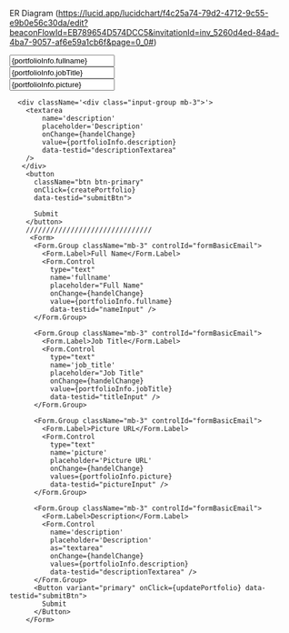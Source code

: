 ER Diagram (https://lucid.app/lucidchart/f4c25a74-79d2-4712-9c55-e9b0e56c30da/edit?beaconFlowId=EB789654D574DCC5&invitationId=inv_5260d4ed-84ad-4ba7-9057-af6e59a1cb6f&page=0_0#)



<div className='<div class="input-group mb-3">'>
        <input 
              name='fullname'
              placeholder="Full Name"
              onChange={handelChange} 
              value={portfolioInfo.fullname}
              data-testid="nameInput"
          />
      </div>
      <div className='<div class="input-group mb-3">'>
        <input 
              name='job_title'
              placeholder='Job Title'
              onChange={handelChange}
              value={portfolioInfo.jobTitle} 
              data-testid="titleInput"
          />
      </div>
      <div className='<div class="input-group mb-3">'>
        <input 
              name='picture'
              placeholder='Picture URL' 
              onChange={handelChange}
              value={portfolioInfo.picture}
              data-testid="pictureInput"
          />
      </div>
        
        
      <div className='<div class="input-group mb-3">'> 
        <textarea 
            name='description' 
            placeholder='Description'
            onChange={handelChange}
            value={portfolioInfo.description}
            data-testid="descriptionTextarea"
        />
       </div>
        <button 
          className="btn btn-primary" 
          onClick={createPortfolio}
          data-testid="submitBtn">
     
          Submit
        </button>
        ///////////////////////////////
         <Form>
          <Form.Group className="mb-3" controlId="formBasicEmail">
            <Form.Label>Full Name</Form.Label>
            <Form.Control 
              type="text"
              name='fullname' 
              placeholder="Full Name"
              onChange={handelChange}
              value={portfolioInfo.fullname}
              data-testid="nameInput" />
          </Form.Group>

          <Form.Group className="mb-3" controlId="formBasicEmail">
            <Form.Label>Job Title</Form.Label>
            <Form.Control 
              type="text"
              name='job_title' 
              placeholder="Job Title"
              onChange={handelChange}
              value={portfolioInfo.jobTitle} 
              data-testid="titleInput" />
          </Form.Group>

          <Form.Group className="mb-3" controlId="formBasicEmail">
            <Form.Label>Picture URL</Form.Label>
            <Form.Control 
              type="text"
              name='picture' 
              placeholder='Picture URL' 
              onChange={handelChange}
              values={portfolioInfo.picture}
              data-testid="pictureInput" />
          </Form.Group>

          <Form.Group className="mb-3" controlId="formBasicEmail">
            <Form.Label>Description</Form.Label>
            <Form.Control 
              name='description'
              placeholder='Description'
              as="textarea"  
              onChange={handelChange}
              values={portfolioInfo.description}
              data-testid="descriptionTextarea" />
          </Form.Group>
          <Button variant="primary" onClick={updatePortfolio} data-testid="submitBtn">
            Submit
          </Button>
        </Form>  